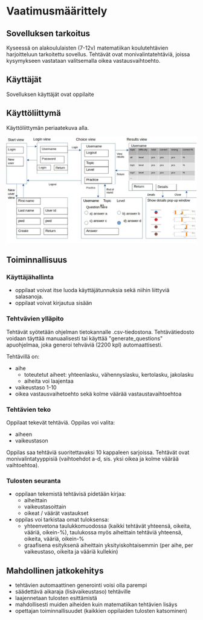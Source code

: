 # Vaatimusmäärittely

## Sovelluksen tarkoitus
Kyseessä on alakoululaisten (7-12v) matematiikan koulutehtävien harjoitteluun tarkoitettu sovellus. Tehtävät ovat monivalintatehtäviä, joissa kysymykseen vastataan valitsemalla oikea vastausvaihtoehto. 

## Käyttäjät
Sovelluksen käyttäjät ovat oppilaite


## Käyttöliittymä
Käyttöliittymän periaatekuva alla.

![UI](https://github.com/miahro/ot-harjoitustyo/blob/master/schooltasks/dokumentaatio/kuvat/UIdraft.jpg)


## Toiminnallisuus

### Käyttäjähallinta
- oppilaat voivat itse luoda käyttäjätunnuksia sekä niihin liittyviä salasanoja. 
- oppilaat voivat kirjautua sisään


### Tehtvävien ylläpito
Tehtävät syötetään ohjelman tietokannalle .csv-tiedostona. Tehtävätiedosto voidaan täyttää manuaalisesti tai käyttää "generate_questions" apuohjelmaa, joka generoi tehväviä (2200 kpl) automaattisesti. 

Tehtävillä on:
- aihe
    - toteutetut aiheet: yhteenlasku, vähennyslasku, kertolasku, jakolasku
    - aiheita voi laajentaa
- vaikeustaso 1-10
- oikea vastausvaihetoehto sekä kolme väärää vastaustavaihtoehtoa

### Tehtävien teko
Oppilaat tekevät tehtäviä. Oppilas voi valita:
- aiheen
- vaikeustason
 
Oppilas saa tehtäviä suoritettavaksi 10 kappaleen sarjoissa. Tehtävät ovat monivalintatyyppisiä (vaihtoehdot a-d, sis. yksi oikea ja kolme väärää vaihtoehtoa). 

### Tulosten seuranta
- oppilaan tekemistä tehtävisä pidetään kirjaa:
    - aiheittain
    - vaikeustasoittain
    - oikeat / väärät vastaukset
- oppilas voi tarkistaa omat tuloksensa:
    - yhteenvetona taulukkomuodossa (kaikki tehtävät yhteensä, oikeita, vääriä, oikein-%), taulukossa myös aiheittain tehtäviä yhteensä, oikeita, vääriä, oikein-%
    - graafisena esityksenä aiheittain yksityiskohtaisemmin (per aihe, per vaikeustaso, oikeita ja vääriä kullekin)


## Mahdollinen jatkokehitys
- tehtävien automaattinen generointi voisi olla parempi
- säädettävä aikaraja (lisävaikeustaso) tehtäville
- laajennetaan tulosten esittämistä
- mahdollisesti muiden aiheiden kuin matematiikan tehtävien lisäys
- opettajan toiminnallisuudet (kaikkien oppilaiden tulosten katsominen)

